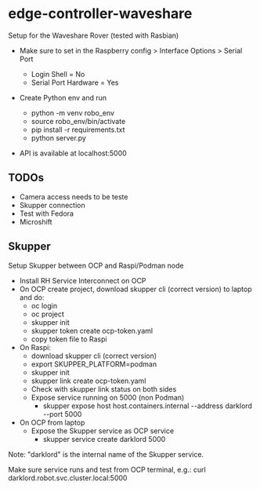 # edge-controller-waveshare
Setup for the Waveshare Rover (tested with Rasbian)

* Make sure to set in the Raspberry config > Interface Options > Serial Port
  * Login Shell = No
  * Serial Port Hardware = Yes

* Create Python env and run
  * python -m venv robo_env
  * source robo_env/bin/activate
  * pip install -r requirements.txt
  * python server.py

* API is available at localhost:5000

## TODOs
* Camera access needs to be teste
* Skupper connection
* Test with Fedora
* Microshift

## Skupper 

Setup Skupper between OCP and Raspi/Podman node

- Install RH Service Interconnect on OCP
- On OCP create project, download skupper cli (correct version) to laptop and do:
	- oc login
	- oc project
	- skupper init
	- skupper token create ocp-token.yaml
	- copy token file to Raspi
- On Raspi:
	- download skupper cli  (correct version) 
	- export SKUPPER_PLATFORM=podman
	- skupper init
	- skupper link create ocp-token.yaml
	- Check with skupper link status on both sides
	- Expose service running on 5000 (non Podman)
		- skupper expose host host.containers.internal --address darklord --port 5000
- On OCP from laptop
	- Expose the Skupper service as OCP service
		- skupper service create darklord 5000
 
Note: "darklord" is the internal name of the Skupper service.  

Make sure service runs and test from OCP terminal, e.g.:
curl darklord.robot.svc.cluster.local:5000
